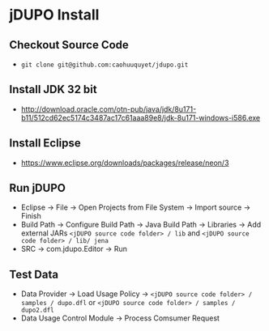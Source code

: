 # jDUPO Install
## Checkout Source Code
*  `git clone git@github.com:caohuuquyet/jdupo.git`

## Install JDK 32 bit 
* http://download.oracle.com/otn-pub/java/jdk/8u171-b11/512cd62ec5174c3487ac17c61aaa89e8/jdk-8u171-windows-i586.exe

## Install Eclipse
* https://www.eclipse.org/downloads/packages/release/neon/3

## Run jDUPO
* Eclipse -> File -> Open Projects from File System -> Import source -> Finish
* Build Path -> Configure Build Path -> Java Build Path -> Libraries -> Add external JARs
	`<jDUPO source code folder> / lib` and `<jDUPO source code folder> / lib/ jena`
* SRC -> com.jdupo.Editor -> Run

## Test Data
* Data Provider -> Load Usage Policy -> `<jDUPO source code folder> / samples / dupo.dfl` or `<jDUPO source code folder> / samples / dupo2.dfl`
* Data Usage Control Module -> Process Comsumer Request

